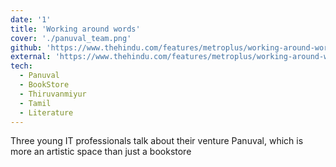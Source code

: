```yaml
---
date: '1'
title: 'Working around words'
cover: './panuval_team.png'
github: 'https://www.thehindu.com/features/metroplus/working-around-words/article7003451.ece'
external: 'https://www.thehindu.com/features/metroplus/working-around-words/article7003451.ece'
tech:
  - Panuval
  - BookStore
  - Thiruvanmiyur
  - Tamil
  - Literature
---
```


Three young IT professionals talk about their venture Panuval, which is more an artistic space than just a bookstore
